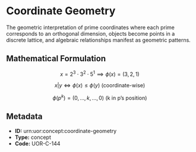 # Coordinate Geometry

The geometric interpretation of prime coordinates where each prime corresponds to an orthogonal dimension, objects become points in a discrete lattice, and algebraic relationships manifest as geometric patterns.

## Mathematical Formulation

$$
x = 2^3 \cdot 3^2 \cdot 5^1 \implies \phi(x) = (3, 2, 1)
$$

$$
x | y \iff \phi(x) \leq \phi(y) \text{ (coordinate-wise)}
$$

$$
\phi(p^k) = (0, \ldots, k, \ldots, 0) \text{ (k in p's position)}
$$

## Metadata

- **ID:** urn:uor:concept:coordinate-geometry
- **Type:** concept
- **Code:** UOR-C-144
